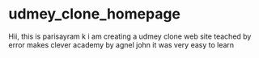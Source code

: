 # udmey_clone_homepage
Hii, this is parisayram k i am creating a udmey clone web site teached by error makes clever academy by agnel john it was very easy to learn
